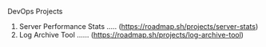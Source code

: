 DevOps Projects
1. Server Performance Stats ..... (https://roadmap.sh/projects/server-stats)
2. Log Archive Tool ...... (https://roadmap.sh/projects/log-archive-tool)
